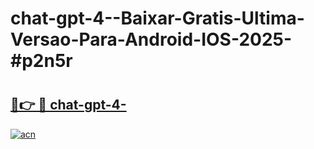 # chat-gpt-4--Baixar-Gratis-Ultima-Versao-Para-Android-IOS-2025-#p2n5r

# <h2><a href="https://ainizakaria.my?title=chat-gpt-4-&ref=24M">🔗👉 🔴 chat-gpt-4-</a></h2>

[![acn](https://github.com/user-attachments/assets/0f9c940e-d8b0-45ae-aac7-cd30a18b3e1c)](https://ainizakaria.my?title=chat-gpt-4-&ref=24M)


